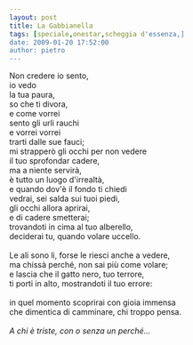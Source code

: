 ```yaml
---
layout: post
title: La Gabbianella
tags: [speciale,onestar,scheggia d'essenza,]
date: 2009-01-20 17:52:00
author: pietro
---
```

Non credere io sento,<br/>io vedo<br/>la tua paura,<br/>so che ti divora,<br/>e come vorrei<br/>sento gli urli rauchi<br/>e vorrei vorrei<br/>trarti dalle sue fauci;<br/>mi strapperò gli occhi per non vedere<br/>il tuo sprofondar cadere,<br/>ma a niente servirà,<br/>è tutto un luogo d'irrealtà,<br/>e quando dov'è il fondo ti chiedi<br/>vedrai, sei salda sui tuoi piedi,<br/>gli occhi allora aprirai,<br/>e di cadere smetterai;<br/>trovandoti in cima al tuo alberello,<br/>deciderai tu, quando volare uccello.<br/><br/>Le ali sono li, forse le riesci anche a vedere,<br/>ma chissà perché, non sai più come volare;<br/>e lascia che il gatto nero, tuo terrore,<br/>ti porti in alto, mostrandoti il tuo errore:<br/><br/>in quel momento scoprirai con gioia immensa<br/>che dimentica di camminare, chi troppo pensa.<br/><br/><span style="font-style: italic">A chi è triste, con o senza un perché...</span>
